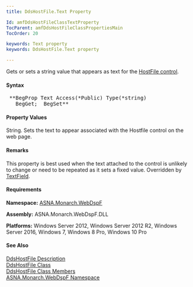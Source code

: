 ```yaml
---
title: DdsHostFile.Text Property

Id: amfDdsHostFileClassTextProperty
TocParent: amfDdsHostFileClassPropertiesMain
TocOrder: 20

keywords: Text property
keywords: DdsHostFile.Text property

---
```


Gets or sets a string value that appears as text for the [HostFile control](amfDdsHostFileClass.html).

#### Syntax
<pre class="prettyprint"> **BegProp Text Access(*Public) Type(*string)
   BegGet;  BegSet** </pre>

#### Property Values
String. Sets the text to appear associated with the Hostfile control on the web page. 

#### Remarks
This property is best used when the text attached to the control is unlikely to change or need to be repeated as it sets a fixed value. Overridden by [TextField](amfDdsHostFileClassTextFieldProperty.html).

#### Requirements
**Namespace:** [ASNA.Monarch.WebDspF](amfWebDspFNamespace.html)

**Assembly:** ASNA.Monarch.WebDspF.DLL

**Platforms:** Windows Server 2012, Windows Server 2012 R2, Windows Server 2016, Windows 7, Windows 8 Pro, Windows 10 Pro

#### See Also
[DdsHostFile Description](amfUnderstandingHostFiles.html)<br /> [ DdsHostFile Class](amfDdsHostFileClass.html) <br /> [ DdsHostFile Class Members](amfDdsHostFileClassMembers.html) <br /> [ ASNA.Monarch.WebDspF Namespace](amfWebDspFNamespace.html) 
